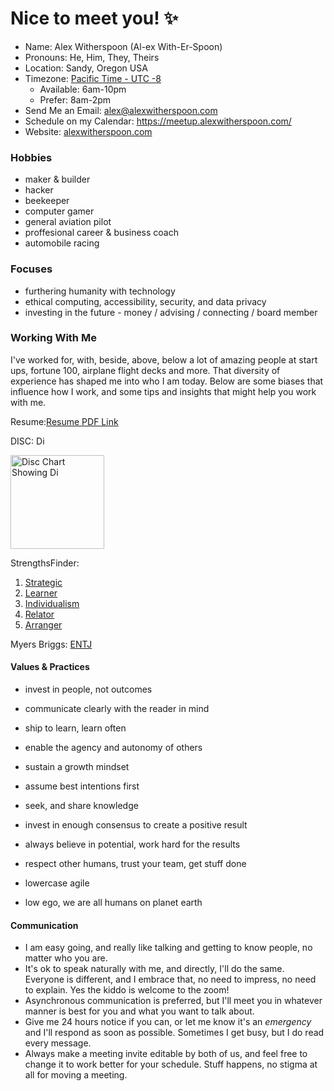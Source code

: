 # Nice to meet you! :sparkles:

- Name: Alex Witherspoon (Al-ex With-Er-Spoon)
- Pronouns: He, Him, They, Theirs
- Location: Sandy, Oregon USA
- Timezone: [Pacific Time - UTC -8](https://time.is/en/Sandy,_Oregon)
  - Available: 6am-10pm
  - Prefer: 8am-2pm
- Send Me an Email: alex@alexwitherspoon.com
- Schedule on my Calendar: https://meetup.alexwitherspoon.com/
- Website: [alexwitherspoon.com](https://alexwitherspoon.com/about/)

### Hobbies

- maker & builder
- hacker
- beekeeper
- computer gamer
- general aviation pilot
- proffesional career & business coach
- automobile racing

### Focuses

- furthering humanity with technology
- ethical computing, accessibility, security, and data privacy
- investing in the future - money / advising / connecting / board member

### Working With Me

I've worked for, with, beside, above, below a lot of amazing people at start ups, fortune 100, airplane flight decks and more. That diversity of experience has shaped me into who I am today. Below are some biases that influence how I work, and some tips and insights that might help you work with me. 

Resume:[Resume PDF Link](https://resume.alexwitherspoon.com/)

DISC:	Di

<a href="https://alexwitherspoon.com/about/Disc-atw-2018.png" target="_blank"><img src="https://alexwitherspoon.com/about/Disc-atw-2018-graph.png" alt="Disc Chart Showing Di" style="width: 150px;"/></a>

StrengthsFinder:	

1. [Strategic](https://alexwitherspoon.com/about/Strategic.pdf)
1. [Learner](https://alexwitherspoon.com/about/Learner.pdf)
1. [Individualism](https://alexwitherspoon.com/about/Individualization.pdf)
1. [Relator](https://alexwitherspoon.com/about/Relator.pdf)
1. [Arranger](https://alexwitherspoon.com/about/Arranger.pdf)

Myers Briggs:	[ENTJ](https://en.wikipedia.org/wiki/Myers%E2%80%93Briggs_Type_Indicator)

#### Values & Practices

- invest in people, not outcomes
- communicate clearly with the reader in mind
- ship to learn, learn often
- enable the agency and autonomy of others
- sustain a growth mindset
- assume best intentions first
- seek, and share knowledge
- invest in enough consensus to create a positive result
- always believe in potential, work hard for the results
- respect other humans, trust your team, get stuff done

- lowercase agile
- low ego, we are all humans on planet earth

#### Communication

- I am easy going, and really like talking and getting to know people, no matter who you are.
- It's ok to speak naturally with me, and directly, I'll do the same. Everyone is different, and I embrace that, no need to impress, no need to explain. Yes the kiddo is welcome to the zoom!
- Asynchronous communication is preferred, but I'll meet you in whatever manner is best for you and what you want to talk about.
- Give me 24 hours notice if you can, or let me know it's an *emergency* and I'll respond as soon as possible. Sometimes I get busy, but I do read every message.
- Always make a meeting invite editable by both of us, and feel free to change it to work better for your schedule. Stuff happens, no stigma at all for moving a meeting.

